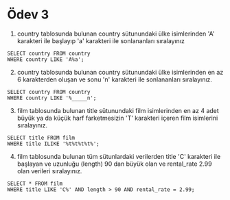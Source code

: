 # Ödev 3

1. country tablosunda bulunan country sütunundaki ülke isimlerinden 'A' karakteri ile başlayıp 'a'
karakteri ile sonlananları sıralayınız
```
SELECT country FROM country
WHERE country LIKE 'A%a';
```
2. country tablosunda bulunan country sütunundaki ülke isimlerinden en az 6 karakterden oluşan ve
sonu 'n' karakteri ile sonlananları sıralayınız.
```
SELECT country FROM country
WHERE country LIKE '%_____n';
```
3. film tablosunda bulunan title sütunundaki film isimlerinden en az 4 adet büyük ya da küçük harf
farketmesizin 'T' karakteri içeren film isimlerini sıralayınız.
```
SELECT title FROM film
WHERE title ILIKE '%t%t%t%t%';
```
4. film tablosunda bulunan tüm sütunlardaki verilerden title 'C' karakteri ile başlayan ve uzunluğu
(length) 90 dan büyük olan ve rental_rate 2.99 olan verileri sıralayınız.
```
SELECT * FROM film
WHERE title LIKE 'C%' AND length > 90 AND rental_rate = 2.99;
```
